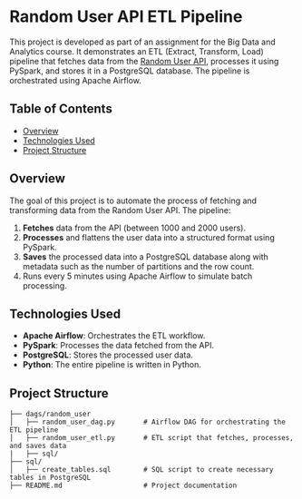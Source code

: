 # Random User API ETL Pipeline

This project is developed as part of an assignment for the Big Data and Analytics course. It demonstrates an ETL (Extract, Transform, Load) pipeline that fetches data from the [Random User API](https://randomuser.me/), processes it using PySpark, and stores it in a PostgreSQL database. The pipeline is orchestrated using Apache Airflow.

## Table of Contents
- [Overview](#overview)
- [Technologies Used](#technologies-used)
- [Project Structure](#project-structure)

## Overview

The goal of this project is to automate the process of fetching and transforming data from the Random User API. The pipeline:
1. **Fetches** data from the API (between 1000 and 2000 users).
2. **Processes** and flattens the user data into a structured format using PySpark.
3. **Saves** the processed data into a PostgreSQL database along with metadata such as the number of partitions and the row count.
4. Runs every 5 minutes using Apache Airflow to simulate batch processing.

## Technologies Used

- **Apache Airflow**: Orchestrates the ETL workflow.
- **PySpark**: Processes the data fetched from the API.
- **PostgreSQL**: Stores the processed user data.
- **Python**: The entire pipeline is written in Python.

## Project Structure

```plaintext
├── dags/random_user
│   ├── random_user_dag.py       # Airflow DAG for orchestrating the ETL pipeline
│   ├── random_user_etl.py       # ETL script that fetches, processes, and saves data
|   ├── sql/
├── sql/
│   ├── create_tables.sql        # SQL script to create necessary tables in PostgreSQL
├── README.md                    # Project documentation
